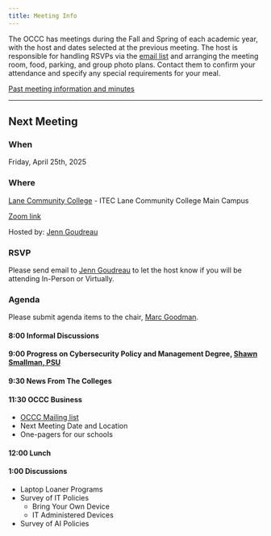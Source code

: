 ```yaml
---
title: Meeting Info
---
```


The OCCC has meetings during the Fall and Spring of each academic year, with the
host and dates selected at the previous meeting. The host is responsible for
handling RSVPs via the [email list](mailto:occc-group@pcc.edu)
and arranging the meeting room, food, parking,
and group photo plans. Contact them to confirm your attendance and specify any
special requirements for your meal.

[Past meeting information and minutes](past.md)

--------------------

## Next Meeting

### When

Friday, April 25th, 2025

### Where

[Lane Community College](https://maps.app.goo.gl/MbvP4v3jHvfj5Zfb8) - ITEC Lane Community College Main Campus

[Zoom link](https://lanecc.zoom.us/j/96260626097)

Hosted by: [Jenn Goudreau](mailto:goudreauj@lanecc.edu)

### RSVP

Please send email to [Jenn Goudreau](mailto:goudreauj@lanecc.edu) to let the host know if you will be attending In-Person or Virtually.

### Agenda

Please submit agenda items to the chair, [Marc Goodman](mailto:marc.goodman@pcc.edu).

#### 8:00 Informal Discussions

#### 9:00 Progress on Cybersecurity Policy and Management Degree, [Shawn Smallman, PSU](https://www.pdx.edu/profile/shawn-smallman)

#### 9:30 News From The Colleges

#### 11:30 OCCC Business

* [OCCC Mailing list](mailto:occc-group@pcc.edu)
* Next Meeting Date and Location
* One-pagers for our schools

#### 12:00 Lunch

#### 1:00 Discussions

* Laptop Loaner Programs
* Survey of IT Policies
    - Bring Your Own Device
	- IT Administered Devices
* Survey of AI Policies
 

